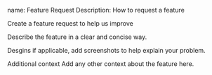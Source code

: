 name: Feature Request
Description: How to request a feature

Create a feature request to help us improve
	

Describe the feature in a clear and concise way.

Desgins if applicable, add screenshots to help explain your problem.

Additional context Add any other context about the feature here.
